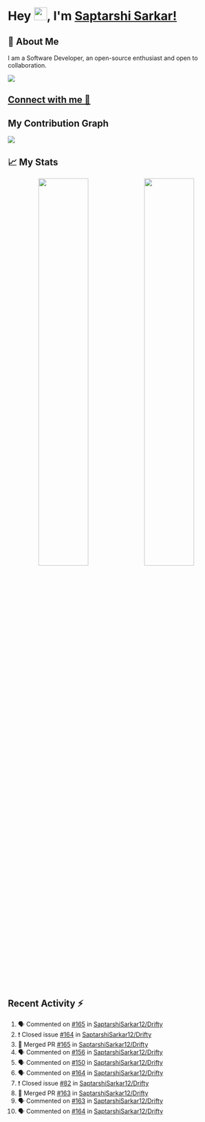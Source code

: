 # Hey <img src="https://github.com/TheDudeThatCode/TheDudeThatCode/blob/master/Assets/Hi.gif" width="30">, I'm [Saptarshi Sarkar!](https://bio.link/saptarshi) 

## 🚀 About Me
I am a Software Developer, an open-source enthusiast and open to collaboration.

![](https://visitor-badge.laobi.icu/badge?page_id=saptarshisarkar12.saptarshisarkar12)

## [Connect with me 💬](https://bio.link/saptarshi) 

## My Contribution Graph 
<img src="https://activity-graph.herokuapp.com/graph?username=SaptarshiSarkar12&bg_color=0f2d3d&color=1cadfb&line=1cadfb&point=1cadfb&area=true&hide_border=true">

## 📈 My Stats
<p align="center">	
  <img width="48%" src="https://github-readme-stats.vercel.app/api?username=saptarshisarkar12&show_icons=true&theme=tokyonight" />
  <img width="48%" src="https://github-readme-streak-stats.herokuapp.com/?user=saptarshisarkar12&theme=tokyonight" />
</p>

## Recent Activity :zap:
<!--START_SECTION:activity-->
1. 🗣 Commented on [#165](https://github.com/SaptarshiSarkar12/Drifty/issues/165) in [SaptarshiSarkar12/Drifty](https://github.com/SaptarshiSarkar12/Drifty)
2. ❗️ Closed issue [#164](https://github.com/SaptarshiSarkar12/Drifty/issues/164) in [SaptarshiSarkar12/Drifty](https://github.com/SaptarshiSarkar12/Drifty)
3. 🎉 Merged PR [#165](https://github.com/SaptarshiSarkar12/Drifty/pull/165) in [SaptarshiSarkar12/Drifty](https://github.com/SaptarshiSarkar12/Drifty)
4. 🗣 Commented on [#156](https://github.com/SaptarshiSarkar12/Drifty/issues/156) in [SaptarshiSarkar12/Drifty](https://github.com/SaptarshiSarkar12/Drifty)
5. 🗣 Commented on [#150](https://github.com/SaptarshiSarkar12/Drifty/issues/150) in [SaptarshiSarkar12/Drifty](https://github.com/SaptarshiSarkar12/Drifty)
6. 🗣 Commented on [#164](https://github.com/SaptarshiSarkar12/Drifty/issues/164) in [SaptarshiSarkar12/Drifty](https://github.com/SaptarshiSarkar12/Drifty)
7. ❗️ Closed issue [#82](https://github.com/SaptarshiSarkar12/Drifty/issues/82) in [SaptarshiSarkar12/Drifty](https://github.com/SaptarshiSarkar12/Drifty)
8. 🎉 Merged PR [#163](https://github.com/SaptarshiSarkar12/Drifty/pull/163) in [SaptarshiSarkar12/Drifty](https://github.com/SaptarshiSarkar12/Drifty)
9. 🗣 Commented on [#163](https://github.com/SaptarshiSarkar12/Drifty/issues/163) in [SaptarshiSarkar12/Drifty](https://github.com/SaptarshiSarkar12/Drifty)
10. 🗣 Commented on [#164](https://github.com/SaptarshiSarkar12/Drifty/issues/164) in [SaptarshiSarkar12/Drifty](https://github.com/SaptarshiSarkar12/Drifty)
<!--END_SECTION:activity-->

